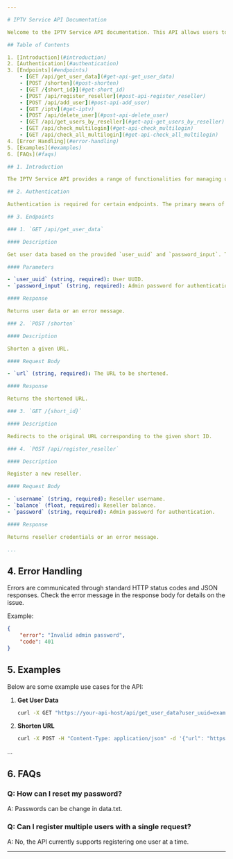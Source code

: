 ```yaml
---

# IPTV Service API Documentation

Welcome to the IPTV Service API documentation. This API allows users to manage their IPTV accounts, reseller accounts, and provides various utility functions.

## Table of Contents

1. [Introduction](#introduction)
2. [Authentication](#authentication)
3. [Endpoints](#endpoints)
    - [GET /api/get_user_data](#get-api-get_user_data)
    - [POST /shorten](#post-shorten)
    - [GET /{short_id}](#get-short_id)
    - [POST /api/register_reseller](#post-api-register_reseller)
    - [POST /api/add_user](#post-api-add_user)
    - [GET /iptv](#get-iptv)
    - [POST /api/delete_user](#post-api-delete_user)
    - [GET /api/get_users_by_reseller](#get-api-get_users_by_reseller)
    - [GET /api/check_multilogin](#get-api-check_multilogin)
    - [GET /api/check_all_multilogin](#get-api-check_all_multilogin)
4. [Error Handling](#error-handling)
5. [Examples](#examples)
6. [FAQs](#faqs)

## 1. Introduction

The IPTV Service API provides a range of functionalities for managing user accounts, resellers, and utility operations. To use this API, you will need to authenticate using the appropriate credentials.

## 2. Authentication

Authentication is required for certain endpoints. The primary means of authentication is using the `admin_password` parameter in the request. Ensure that you include this parameter in the request header for the relevant endpoints.

## 3. Endpoints

### 1. `GET /api/get_user_data`

#### Description

Get user data based on the provided `user_uuid` and `password_input`. This endpoint requires authentication using the `admin_password`.

#### Parameters

- `user_uuid` (string, required): User UUID.
- `password_input` (string, required): Admin password for authentication.

#### Response

Returns user data or an error message.

### 2. `POST /shorten`

#### Description

Shorten a given URL.

#### Request Body

- `url` (string, required): The URL to be shortened.

#### Response

Returns the shortened URL.

### 3. `GET /{short_id}`

#### Description

Redirects to the original URL corresponding to the given short ID.

### 4. `POST /api/register_reseller`

#### Description

Register a new reseller.

#### Request Body

- `username` (string, required): Reseller username.
- `balance` (float, required): Reseller balance.
- `password` (string, required): Admin password for authentication.

#### Response

Returns reseller credentials or an error message.

...
```


## 4. Error Handling

Errors are communicated through standard HTTP status codes and JSON responses. Check the error message in the response body for details on the issue.

Example:

```json
{
    "error": "Invalid admin password",
    "code": 401
}
```

## 5. Examples

Below are some example use cases for the API:

1. **Get User Data**
   ```bash
   curl -X GET "https://your-api-host/api/get_user_data?user_uuid=example_uuid&password_input=admin_password"
   ```

2. **Shorten URL**
   ```bash
   curl -X POST -H "Content-Type: application/json" -d '{"url": "https://example.com"}' "https://your-api-host/shorten"
   ```

...

## 6. FAQs

### Q: How can I reset my password?
A: Passwords can be change in data.txt.

### Q: Can I register multiple users with a single request?
A: No, the API currently supports registering one user at a time.

---
